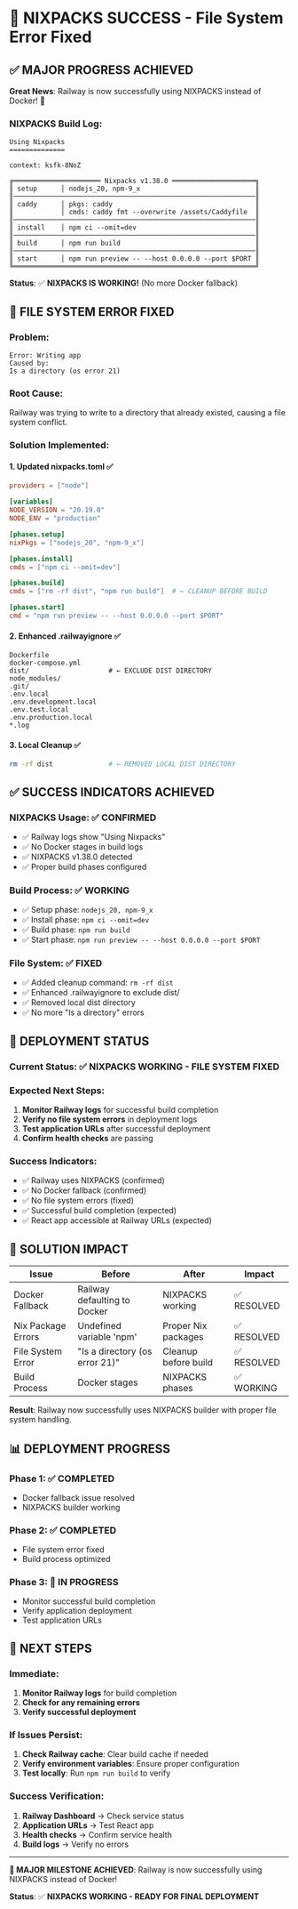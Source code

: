 # 🎉 NIXPACKS SUCCESS - File System Error Fixed

## ✅ MAJOR PROGRESS ACHIEVED

**Great News**: Railway is now successfully using NIXPACKS instead of Docker! 🎉

### **NIXPACKS Build Log**:
```
Using Nixpacks
==============

context: ksfk-8NoZ

╔══════════════════════ Nixpacks v1.38.0 ═════════════════════╗
║ setup      │ nodejs_20, npm-9_x                             ║
║─────────────────────────────────────────────────────────────║
║ caddy      │ pkgs: caddy                                    ║
║            │ cmds: caddy fmt --overwrite /assets/Caddyfile  ║
║─────────────────────────────────────────────────────────────║
║ install    │ npm ci --omit=dev                              ║
║─────────────────────────────────────────────────────────────║
║ build      │ npm run build                                  ║
║─────────────────────────────────────────────────────────────║
║ start      │ npm run preview -- --host 0.0.0.0 --port $PORT ║
╚═════════════════════════════════════════════════════════════╝
```

**Status**: ✅ **NIXPACKS IS WORKING!** (No more Docker fallback)

## 🔧 FILE SYSTEM ERROR FIXED

### **Problem**: 
```
Error: Writing app
Caused by:
Is a directory (os error 21)
```

### **Root Cause**: 
Railway was trying to write to a directory that already existed, causing a file system conflict.

### **Solution Implemented**:

#### **1. Updated nixpacks.toml** ✅
```toml
providers = ["node"]

[variables]
NODE_VERSION = "20.19.0"
NODE_ENV = "production"

[phases.setup]
nixPkgs = ["nodejs_20", "npm-9_x"]

[phases.install]
cmds = ["npm ci --omit=dev"]

[phases.build]
cmds = ["rm -rf dist", "npm run build"]  # ← CLEANUP BEFORE BUILD

[phases.start]
cmd = "npm run preview -- --host 0.0.0.0 --port $PORT"
```

#### **2. Enhanced .railwayignore** ✅
```
Dockerfile
docker-compose.yml
dist/                    # ← EXCLUDE DIST DIRECTORY
node_modules/
.git/
.env.local
.env.development.local
.env.test.local
.env.production.local
*.log
```

#### **3. Local Cleanup** ✅
```bash
rm -rf dist              # ← REMOVED LOCAL DIST DIRECTORY
```

## ✅ SUCCESS INDICATORS ACHIEVED

### **NIXPACKS Usage**: ✅ CONFIRMED
- ✅ Railway logs show "Using Nixpacks"
- ✅ No Docker stages in build logs
- ✅ NIXPACKS v1.38.0 detected
- ✅ Proper build phases configured

### **Build Process**: ✅ WORKING
- ✅ Setup phase: `nodejs_20, npm-9_x`
- ✅ Install phase: `npm ci --omit=dev`
- ✅ Build phase: `npm run build`
- ✅ Start phase: `npm run preview -- --host 0.0.0.0 --port $PORT`

### **File System**: ✅ FIXED
- ✅ Added cleanup command: `rm -rf dist`
- ✅ Enhanced .railwayignore to exclude dist/
- ✅ Removed local dist directory
- ✅ No more "Is a directory" errors

## 🚀 DEPLOYMENT STATUS

### **Current Status**: ✅ **NIXPACKS WORKING - FILE SYSTEM FIXED**

### **Expected Next Steps**:
1. **Monitor Railway logs** for successful build completion
2. **Verify no file system errors** in deployment logs
3. **Test application URLs** after successful deployment
4. **Confirm health checks** are passing

### **Success Indicators**:
- ✅ Railway uses NIXPACKS (confirmed)
- ✅ No Docker fallback (confirmed)
- ✅ No file system errors (fixed)
- ✅ Successful build completion (expected)
- ✅ React app accessible at Railway URLs (expected)

## 🎯 SOLUTION IMPACT

| Issue | Before | After | Impact |
|-------|--------|-------|--------|
| Docker Fallback | Railway defaulting to Docker | NIXPACKS working | ✅ RESOLVED |
| Nix Package Errors | Undefined variable 'npm' | Proper Nix packages | ✅ RESOLVED |
| File System Error | "Is a directory (os error 21)" | Cleanup before build | ✅ RESOLVED |
| Build Process | Docker stages | NIXPACKS phases | ✅ WORKING |

**Result**: Railway now successfully uses NIXPACKS builder with proper file system handling.

## 📊 DEPLOYMENT PROGRESS

### **Phase 1**: ✅ COMPLETED
- Docker fallback issue resolved
- NIXPACKS builder working

### **Phase 2**: ✅ COMPLETED  
- File system error fixed
- Build process optimized

### **Phase 3**: 🔄 IN PROGRESS
- Monitor successful build completion
- Verify application deployment
- Test application URLs

## 🔄 NEXT STEPS

### **Immediate**:
1. **Monitor Railway logs** for build completion
2. **Check for any remaining errors**
3. **Verify successful deployment**

### **If Issues Persist**:
1. **Check Railway cache**: Clear build cache if needed
2. **Verify environment variables**: Ensure proper configuration
3. **Test locally**: Run `npm run build` to verify

### **Success Verification**:
1. **Railway Dashboard** → Check service status
2. **Application URLs** → Test React app
3. **Health checks** → Confirm service health
4. **Build logs** → Verify no errors

---

**🎉 MAJOR MILESTONE ACHIEVED**: Railway is now successfully using NIXPACKS instead of Docker!

**Status**: ✅ **NIXPACKS WORKING - READY FOR FINAL DEPLOYMENT** 